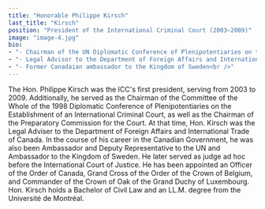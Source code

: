 ```yaml
---
title: "Honorable Philippe Kirsch"
last_title: "Kirsch"
position: "President of the International Criminal Court (2003—2009)"
image: "image-4.jpg"
bio: 
- "- Chairman of the UN Diplomatic Conference of Plenipotentiaries on the Establishment of the International Criminal Court (1999 – 2002)<br />"
- "- Legal Advisor to the Department of Foreign Affairs and International Trade of Canada Ambassador and Deputy Representative to the UN (1988 – 1992)<br />"
- "- Former Canadaian ambassador to the Kingdom of Sweden<br />" 	
---
```

The Hon. Philippe Kirsch was the ICC's first president, serving from 2003 to 2009. Additionally, he served as the Chairman of the Committee of the Whole of the 1998 Diplomatic Conference of Plenipotentiaries on the Establishment of an International Criminal Court, as well as the Chairman of the Preparatory Commission for the Court. At that time, Hon. Kirsch was the Legal Adviser to the Department of Foreign Affairs and International Trade of Canada. In the course of his career in the Canadian Government, he was also been Ambassador and Deputy Representative to the UN and Ambassador to the Kingdom of Sweden. He later served as judge ad hoc before the International Court of Justice. He has been appointed an Officer of the Order of Canada, Grand Cross of the Order of the Crown of Belgium, and Commander of the Crown of Oak of the Grand Duchy of Luxembourg. Hon. Kirsch holds a Bachelor of Civil Law and an LL.M. degree from the Université de Montréal.